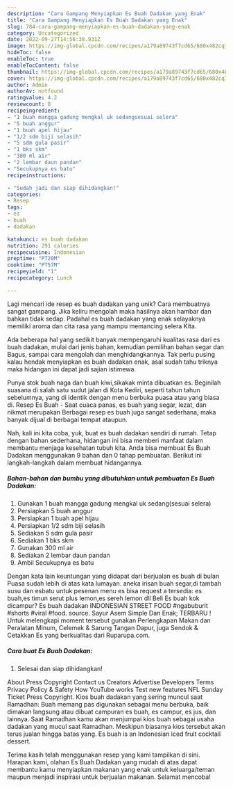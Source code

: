 ```yaml
---
description: "Cara Gampang Menyiapkan Es Buah Dadakan yang Enak"
title: "Cara Gampang Menyiapkan Es Buah Dadakan yang Enak"
slug: 784-cara-gampang-menyiapkan-es-buah-dadakan-yang-enak
category: Uncategorized
date: 2022-09-27T14:56:38.931Z
image: https://img-global.cpcdn.com/recipes/a179a89743f7cd65/680x482cq70/es-buah-dadakan-foto-resep-utama.jpg
hideToc: false
enableToc: true
enableTocContent: false
thumbnail: https://img-global.cpcdn.com/recipes/a179a89743f7cd65/680x482cq70/es-buah-dadakan-foto-resep-utama.jpg
cover: https://img-global.cpcdn.com/recipes/a179a89743f7cd65/680x482cq70/es-buah-dadakan-foto-resep-utama.jpg
author: Admin
authorAv: notfound
ratingvalue: 4.2
reviewcount: 8
recipeingredient:
- "1 buah mangga gadung mengkal uk sedangsesuai selera"
- "5 buah anggur"
- "1 buah apel hijau"
- "1/2 sdm biji selasih"
- "5 sdm gula pasir"
- "1 bks skm"
- "300 ml air"
- "2 lembar daun pandan"
- "Secukupnya es batu"
recipeinstructions:

- "Sudah jadi dan siap dihidangkan!"
categories:
- Resep
tags:
- es
- buah
- dadakan

katakunci: es buah dadakan 
nutrition: 291 calories
recipecuisine: Indonesian
preptime: "PT20M"
cooktime: "PT57M"
recipeyield: "1"
recipecategory: Lunch

---
```





Lagi mencari ide resep es buah dadakan yang unik? Cara membuatnya sangat gampang. Jika keliru mengolah maka hasilnya akan hambar dan bahkan tidak sedap. Padahal es buah dadakan yang enak selayaknya memiliki aroma dan cita rasa yang mampu memancing selera Kita.





Ada beberapa hal yang sedikit banyak mempengaruhi kualitas rasa dari es buah dadakan, mulai dari jenis bahan, kemudian pemilihan bahan segar dan Bagus, sampai cara mengolah dan menghidangkannya. Tak perlu pusing kalau hendak menyiapkan es buah dadakan enak,      asal sudah tahu triknya maka hidangan ini dapat jadi sajian istimewa.














Punya stok buah naga dan buah kiwi,sikakak minta dibuatkan es. Beginilah suasana di salah satu sudut jalan di Kota Kediri, seperti tahun tahun sebelumnya, yang di identik dengan menu berbuka puasa atau yang biasa di. Resep Es Buah - Saat cuaca panas, es buah yang segar, lezat, dan nikmat merupakan Berbagai resep es buah juga sangat sederhana, maka banyak dijual di berbagai tempat ataupun.






Nah, kali ini kita coba, yuk, buat es buah dadakan sendiri di rumah. Tetap dengan bahan sederhana, hidangan ini bisa memberi manfaat dalam membantu menjaga kesehatan tubuh kita. Anda bisa membuat Es Buah Dadakan menggunakan 9 bahan dan 0 tahap pembuatan. Berikut ini langkah-langkah dalam membuat hidangannya.

<!--inarticleads1-->

##### Bahan-bahan dan bumbu yang dibutuhkan untuk pembuatan Es Buah Dadakan:

1. Gunakan 1 buah mangga gadung mengkal uk sedang(sesuai selera)
1. Persiapkan 5 buah anggur
1. Persiapkan 1 buah apel hijau
1. Persiapkan 1/2 sdm biji selasih
1. Sediakan 5 sdm gula pasir
1. Sediakan 1 bks skm
1. Gunakan 300 ml air
1. Sediakan 2 lembar daun pandan
1. Ambil Secukupnya es batu


Dengan kata lain keuntungan yang didapat dari berjualan es buah di bulan Puasa sudah lebih di atas kata lumayan. aneka irisan buah segar,di tambah susu dan esbatu untuk pesenan menu es bisa request a tersedia: es buah,es timun serut plus lemon,es sereh lemon dll Beli Es buah kok dicampur? Es buah dadakan INDONESIAN STREET FOOD #ngabuburit #shorts #viral #food. source. Sayur Asem Simple Dan Enak; TERBARU ! Untuk melengkapi moment tersebut gunakan Perlengkapan Makan dan Peralatan Minum, Celemek &amp; Sarung Tangan Dapur, juga Sendok &amp; Cetakkan Es yang berkualitas dari Ruparupa.com. 

<!--inarticleads2-->

##### Cara buat Es Buah Dadakan:


1. Selesai dan siap dihidangkan!

About Press Copyright Contact us Creators Advertise Developers Terms Privacy Policy &amp; Safety How YouTube works Test new features NFL Sunday Ticket Press Copyright. Kios buah dadakan yang sering muncul saat Ramadhan: Buah memang pas digunakan sebagai menu berbuka, baik dimakan langsung atau dibuat campuran es buah, es campur, es jus, dan lainnya. Saat Ramadhan kamu akan menjumpai kios buah sebagai usaha dadakan yang mucul saat Ramadhan. Meskipun biasanya kios tersebut akan terus jualan hingga batas yang. Es buah is an Indonesian iced fruit cocktail dessert. 

Terima kasih telah menggunakan resep yang kami tampilkan di sini. Harapan kami, olahan Es Buah Dadakan yang mudah di atas dapat membantu kamu menyiapkan makanan yang enak untuk keluarga/teman maupun menjadi inspirasi untuk berjualan makanan. Selamat mencoba!
